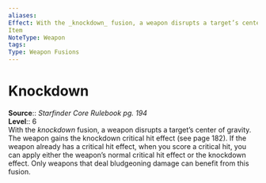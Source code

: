 ```yaml
---
aliases: 
Effect: With the _knockdown_ fusion, a weapon disrupts a target’s center of gravity. The weapon gains the knockdown critical hit effect (see page 182). If the weapon already has a critical hit effect, when you score a critical hit, you can apply either the weapon’s normal critical hit effect or the knockdown effect. Only weapons that deal bludgeoning damage can benefit from this fusion.
Item
NoteType: Weapon
tags: 
Type: Weapon Fusions
---
```


# Knockdown

**Source**:: _Starfinder Core Rulebook pg. 194_  
**Level**:: 6  
With the _knockdown_ fusion, a weapon disrupts a target’s center of gravity. The weapon gains the knockdown critical hit effect (see page 182). If the weapon already has a critical hit effect, when you score a critical hit, you can apply either the weapon’s normal critical hit effect or the knockdown effect. Only weapons that deal bludgeoning damage can benefit from this fusion.
